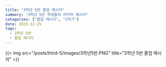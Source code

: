 ```yaml
---
title: "3학년 5반 졸업 메시지"
summary: "3학년 5반 학생들의 마지막 메시지"
categories: ["졸업 메시지", "2학기"]
date: 2023-12-25
tags:
  - 3학년 5반
  - 졸업 메시지
---
```


{{< img src="/posts/third-5/images/3학년5반.PNG" title="3학년 5반 졸업 메시지" >}}